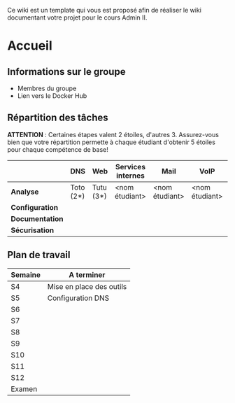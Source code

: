 Ce wiki est un template qui vous est proposé afin de réaliser le wiki documentant votre projet pour le cours Admin II.  

# Accueil

## Informations sur le groupe

* Membres du groupe
* Lien vers le Docker Hub

## Répartition des tâches

**ATTENTION** : Certaines étapes valent 2 étoiles, d'autres 3.  Assurez-vous bien que votre répartition permette à chaque étudiant d'obtenir 5 étoiles pour chaque compétence de base! 

|   | DNS  | Web  | Services internes  | Mail  | VoIP  | Prototype   |
|---|---|---|---|---|---|---|
| **Analyse**  | Toto (2*)  | Tutu (3*)  | <nom étudiant>  | <nom étudiant>  | <nom étudiant>  | <nom étudiant>  |
| **Configuration**  |   |   |   |   |   |   |
| **Documentation**  |   |   |   |   |   |   |
| **Sécurisation**  |   |   |   |   |   |   |


## Plan de travail

| Semaine  | A terminer  |
|---|---|
| S4  | Mise en place des outils  |
| S5  | Configuration DNS   |
| S6  |  |
| S7  |   |
| S8  |   |
| S9  |   |
| S10  |   |
| S11  |   |
| S12  |   |
| Examen  |   |


